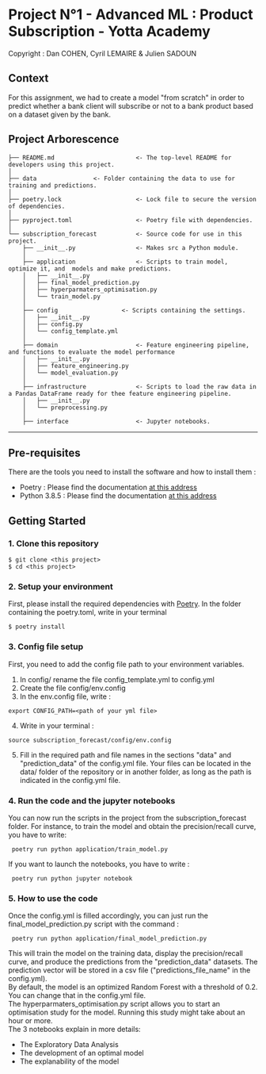 # Project N°1 - Advanced ML : Product Subscription - Yotta Academy

Copyright : Dan COHEN, Cyril LEMAIRE & Julien SADOUN

## Context

For this assignment, we had to create a model "from scratch" in order to predict whether a bank client will subscribe or not to a bank product based on a dataset given by the bank.


## Project Arborescence


    ├── README.md                      	<- The top-level README for developers using this project.
    │
    ├── data				<- Folder containing the data to use for training and predictions.
    │ 
    ├── poetry.lock                    	<- Lock file to secure the version of dependencies.
    │
    ├── pyproject.toml                 	<- Poetry file with dependencies.
    │
    └── subscription_forecast          	<- Source code for use in this project.
        ├── __init__.py                	<- Makes src a Python module.
        │
        ├── application                	<- Scripts to train model, optimize it, and  models and make predictions.
        │   ├── __init__.py
        │   ├── final_model_prediction.py
        │   ├── hyperparmaters_optimisation.py
        │   └── train_model.py
        │
        ├── config            		<- Scripts containing the settings.
        │   ├── __init__.py
        │   ├── config.py
        │   └── config_template.yml
        │
        ├── domain                     	<- Feature engineering pipeline, and functions to evaluate the model performance
        │   ├── __init__.py
        │   ├── feature_engineering.py
        │   └── model_evaluation.py
        │
        ├── infrastructure             	<- Scripts to load the raw data in a Pandas DataFrame ready for thee feature engineering pipeline.
        │   ├── __init__.py
        │   └── preprocessing.py
        │
        ├── interface            		<- Jupyter notebooks.

___
## Pre-requisites

There are the tools you need to install the software and how to install them :

- Poetry : Please find the documentation [at this address](https://python-poetry.org/docs/)
- Python 3.8.5 : Please find the documentation [at this address](https://www.python.org/downloads/release/python-385/)


## Getting Started

### 1. Clone this repository

```
$ git clone <this project>
$ cd <this project>
```

### 2. Setup your environment

First, please install the required dependencies with [Poetry](https://python-poetry.org).
In the folder containing the poetry.toml, write in your terminal
```
$ poetry install
```

### 3. Config file setup

First, you need to add the config file path to your environment variables. 

1. In config/ rename the file config_template.yml to config.yml
2. Create the file config/env.config
3. In the env.config file, write :
```
export CONFIG_PATH=<path of your yml file>
```
4. Write in your terminal :
```
source subscription_forecast/config/env.config
```
5. Fill in the required path and file names in the sections "data" and "prediction_data" of the config.yml file. Your files can be located in the data/ folder of the repository or in another folder, as long as the path is indicated in the config.yml file.


### 4. Run the code and the jupyter notebooks

You can now run the scripts in the project from the subscription_forecast folder. For instance, to train the model and obtain the precision/recall curve, you have to write:
```
 poetry run python application/train_model.py
```

If you want to launch the notebooks, you have to write :
```
 poetry run python jupyter notebook
```

### 5. How to use the code

Once the config.yml is filled accordingly, you can just run the final_model_prediction.py script with the command :
```
 poetry run python application/final_model_prediction.py
```
This will train the model on the training data, display the precision/recall curve, and produce the predictions from the "prediction_data" datasets. The prediction vector will be stored in a csv file ("predictions_file_name" in the config.yml). <br>
By default, the model is an optimized Random Forest with a threshold of 0.2. You can change that in the config.yml file.<br>
The hyperparmaters_optimisation.py script allows you to start an optimisation study for the model. Running this study might take about an hour or more.<br>
The 3 notebooks explain in more details:
- The Exploratory Data Analysis
- The development of an optimal model
- The explanability of the model








